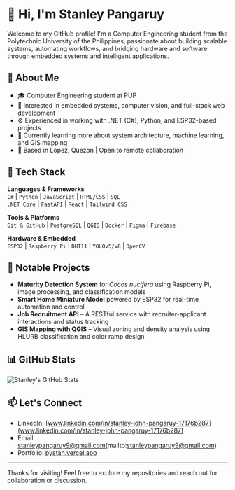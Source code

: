 # 👋 Hi, I'm Stanley Pangaruy

Welcome to my GitHub profile! I'm a Computer Engineering student from the Polytechnic University of the Philippines, passionate about building scalable systems, automating workflows, and bridging hardware and software through embedded systems and intelligent applications.

## 💼 About Me

- 🎓 Computer Engineering student at PUP  
- 🧠 Interested in embedded systems, computer vision, and full-stack web development  
- ⚙️ Experienced in working with .NET (C#), Python, and ESP32-based projects  
- 🌱 Currently learning more about system architecture, machine learning, and GIS mapping  
- 📍 Based in Lopez, Quezon | Open to remote collaboration

## 🔧 Tech Stack

**Languages & Frameworks**  
`C#` | `Python` | `JavaScript` | `HTML/CSS` | `SQL`  
`.NET Core` | `FastAPI` | `React` | `Tailwind CSS`

**Tools & Platforms**  
`Git & GitHub` | `PostgreSQL` | `QGIS` | `Docker` | `Figma` | `Firebase`

**Hardware & Embedded**  
`ESP32` | `Raspberry Pi` | `DHT11` | `YOLOv5/v8` | `OpenCV`

## 📌 Notable Projects

- **Maturity Detection System** for *Cocos nucifera* using Raspberry Pi, image processing, and classification models  
- **Smart Home Miniature Model** powered by ESP32 for real-time automation and control  
- **Job Recruitment API** – A RESTful service with recruiter-applicant interactions and status tracking  
- **GIS Mapping with QGIS** – Visual zoning and density analysis using HLURB classification and color ramp design  

## 📊 GitHub Stats

![Stanley's GitHub Stats](https://github-readme-stats.vercel.app/api?username=stanleypangaruy&show_icons=true&theme=default)

## 📫 Let's Connect

- LinkedIn: [www.linkedin.com/in/stanley-john-pangaruy-17176b287](www.linkedin.com/in/stanley-john-pangaruy-17176b287)  
- Email: stanleypangaruy9@gmail.com(mailto:stanleypangaruy9@gmail.com)  
- Portfolio: [pystan.vercel.app](https://pystan.vercel.app)

---

Thanks for visiting! Feel free to explore my repositories and reach out for collaboration or discussion.
